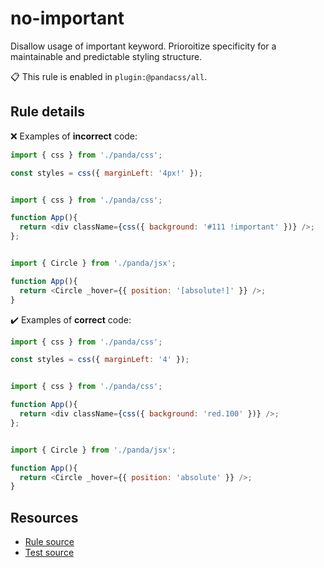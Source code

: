 [//]: # (This file is generated by eslint-docgen. Do not edit it directly.)

# no-important

Disallow usage of important keyword. Prioroitize specificity for a maintainable and predictable styling structure.

📋 This rule is enabled in `plugin:@pandacss/all`.

## Rule details

❌ Examples of **incorrect** code:
```js
import { css } from './panda/css';

const styles = css({ marginLeft: '4px!' });
```
```js

import { css } from './panda/css';

function App(){
  return <div className={css({ background: '#111 !important' })} />;
};
```
```js

import { Circle } from './panda/jsx';

function App(){
  return <Circle _hover={{ position: '[absolute!]' }} />;
}
```

✔️ Examples of **correct** code:
```js
import { css } from './panda/css';

const styles = css({ marginLeft: '4' });
```
```js

import { css } from './panda/css';

function App(){
  return <div className={css({ background: 'red.100' })} />;
};
```
```js

import { Circle } from './panda/jsx';

function App(){
  return <Circle _hover={{ position: 'absolute' }} />;
}
```

## Resources

* [Rule source](/plugin/src/rules/no-important.ts)
* [Test source](/tests/no-important.test.ts)
